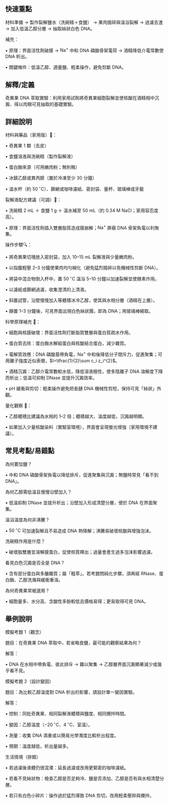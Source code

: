 ## 快速重點

材料準備 → 製作裂解鹽水（洗碗精＋食鹽） → 果肉搗碎與溫浴裂解 → 過濾去渣 → 加入低溫乙醇分層 → 抽取絲狀白色 DNA。

補充：

• 原理：界面活性劑破膜 → $\mathrm{Na^{+}}$ 中和 DNA 磷酸骨架電荷 → 酒精降低介電常數使 DNA 析出。

• 關鍵條件：低溫乙醇、適量鹽、輕柔操作，避免剪斷 DNA。


## 解釋/定義

奇異果 DNA 萃取實驗：利用家用試劑將奇異果細胞裂解並使核酸在酒精相中沉澱、得以肉眼可見抽取的基礎實驗。


## 詳細說明

材料與藥品（家用版）🧪：

• 奇異果 1 顆（去皮）

• 食鹽溶液與洗碗精（製作裂解液）

• 蛋白酶來源（可用嫩肉粉；無則略）

• 冰鎮乙醇或異丙醇（置於冷凍至少 30 分鐘）

• 溫水杯（約 $50\,^{\circ}\mathrm{C}$）、篩網或咖啡濾紙、密封袋、量杯、玻璃棒或牙籤

裂解液配方建議（可調）📏：

• 洗碗精 2 mL ＋ 食鹽 1 g ＋ 溫水補至 50 mL（約 0.34 M NaCl；家用容忍度高）。

• 原理：界面活性劑插入雙層脂質造成膜崩解；$\mathrm{Na^{+}}$ 屏蔽 DNA 骨架負電以利聚集。

操作步驟🔍：

• 將奇異果切塊放入密封袋，加入 10–15 mL 裂解液與少量嫩肉粉。

• 以指腹輕壓 2–3 分鐘使果肉均勻糊化（避免猛烈搗碎以免機械性剪斷 DNA）。

• 將袋中混合物倒入杯中，置 $50\,^{\circ}\mathrm{C}$ 溫浴 5–10 分鐘以加速裂解並使酵素作用。

• 以濾紙或篩網過濾，收集澄清的上清液。

• 斜置試管，沿壁慢慢加入等體積冰冷乙醇，使其與水相分層（酒精在上層）。

• 靜置 1–3 分鐘後，可見界面出現白色絲狀團，即為 DNA；用玻璃棒繞取。

科學原理補充 🧠：

• 細胞與核膜破壞：界面活性劑打斷脂質雙層與蛋白質疏水作用。

• 蛋白質去除：蛋白酶水解組蛋白與核酸結合蛋白，減少雜質。

• 電解質效應：DNA 磷酸基帶負電，$\mathrm{Na^{+}}$ 中和後降低分子間斥力，促進聚集；可用離子強度近似表徵，$I=\tfrac{1}{2}\sum c_i z_i^{2}$。

• 酒精沉澱：乙醇介電常數較水低，降低溶液極性，使多陰離子 DNA 溶解度下降而析出；低溫可抑制 DNase 並提升沉澱效率。

• pH 緩衝與剪切：輕柔操作避免把長鏈 DNA 機械性剪短，保持可見「絲狀」外觀。

量化觀察 🧷：

• 乙醇體積比建議為水相的 1–2 倍；體積越大、溫度越低，沉澱越明顯。

• 如果加入少量核酸染料（實驗室環境），界面會呈現螢光增強（家用環境不建議）。


## 常見考點/易錯點

為何要加鹽？

• 中和 DNA 磷酸骨架負電以降低排斥，促進聚集與沉澱；無鹽時常見「看不到 DNA」。

為何乙醇需低溫且慢慢沿壁加入？

• 低溫抑制 DNase 並提升析出；沿壁加入形成清楚分層，便於 DNA 在界面聚集。

溫浴溫度為何非沸騰？

• $50\,^{\circ}\mathrm{C}$ 可加速裂解且不易造成 DNA 熱降解；沸騰易破壞核酸與增強泡沫。

洗碗精作用是什麼？

• 破壞脂雙層並溶解膜蛋白，促使核質釋出；過量會產生過多泡沫影響過濾。

看見白色沉澱是否全是 DNA？

• 含有部分蛋白與多醣雜質；屬「粗萃」。若考題問純化步驟，須再經 RNase、蛋白酶、乙醇洗滌與緩衝重溶。

為何奇異果常被選用？

• 細胞量多、水分高、含酸性多酚較低且價格易得；更易取得可見 DNA。


## 舉例說明

模擬考題 1（觀念）

題目：在奇異果 DNA 萃取中，若省略食鹽，最可能的觀察結果為何？

解答：

• DNA 在水相中帶負電、彼此排斥 → 難以聚集 → 乙醇層界面沉澱顯著減少或幾乎看不見。

模擬考題 2（設計變因）

題目：為比較乙醇溫度對 DNA 析出的影響，請設計單一變因實驗。

解答：

• 控制：同批奇異果、相同裂解液體積與鹽度、相同攪拌時間。

• 變因：乙醇溫度（$-20\,^{\circ}\mathrm{C}$、$4\,^{\circ}\mathrm{C}$、室溫）。

• 測量：收集 DNA 濕重或以簡易光學濁度比較析出程度。

• 預期：溫度越低，析出量越多。

生活情境（排錯）

• 若過濾後液體仍很混濁：延長過濾或改用更緊密的咖啡濾紙。

• 若看不見絲狀物：檢查乙醇是否足夠冷、鹽是否添加、乙醇是否有與水相清楚分層。

• 若只有白色小碎片：操作過於猛烈導致 DNA 剪切，改用輕柔壓碎與攪拌。
